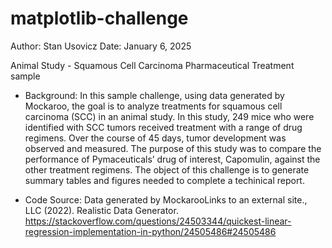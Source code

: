 # matplotlib-challenge
Author: Stan Usovicz 
Date: January 6,  2025

Animal Study - Squamous Cell Carcinoma Pharmaceutical Treatment sample

* Background: 
In this sample challenge, using data generated by Mockaroo, the goal is to analyze treatments for squamous cell carcinoma (SCC) in an animal study. In this study, 249 mice who were identified with SCC tumors received treatment with a range of drug regimens. Over the course of 45 days, tumor development was observed and measured. The purpose of this study was to compare the performance of Pymaceuticals’ drug of interest, Capomulin, against the other treatment regimens. The object of this challenge is to generate summary tables and figures needed to complete a techinical report.

* Code Source:
Data generated by MockarooLinks to an external site., LLC (2022). Realistic Data Generator.
https://stackoverflow.com/questions/24503344/quickest-linear-regression-implementation-in-python/24505486#24505486
